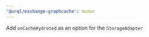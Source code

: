 ```yaml
---
'@urql/exchange-graphcache': minor
---
```


Add `onCacheHydrated` as an option for the `StorageAdapter`
